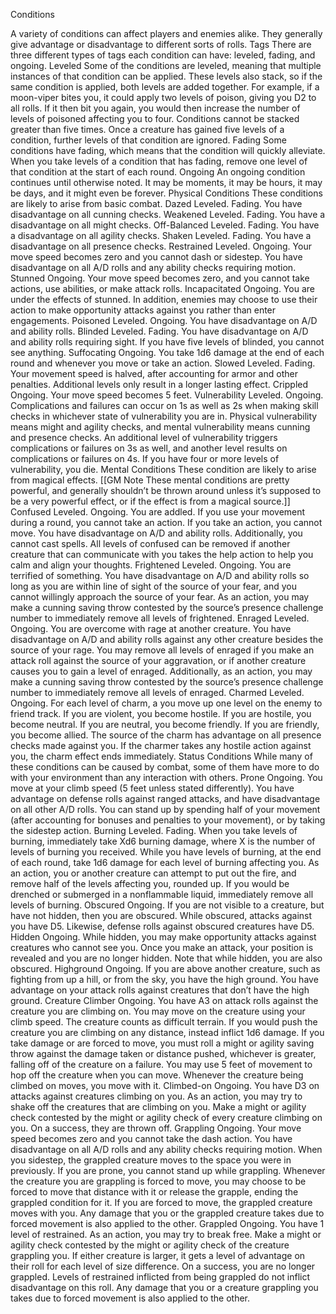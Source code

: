 Conditions

A variety of conditions can affect players and enemies alike. They generally give advantage or disadvantage to different sorts of rolls.
Tags
There are three different types of tags each condition can have: leveled, fading, and ongoing.
Leveled
Some of the conditions are leveled, meaning that multiple instances of that condition can be applied. These levels also stack, so if the same condition is applied, both levels are added together. For example, if a moon-viper bites you, it could apply two levels of poison, giving you D2 to all rolls. If it then bit you again, you would then increase the number of levels of poisoned affecting you to four.
Conditions cannot be stacked greater than five times. Once a creature has gained five levels of a condition, further levels of that condition are ignored.
Fading
Some conditions have fading, which means that the condition will quickly alleviate. When you take levels of a condition that has fading, remove one level of that condition at the start of each round.
Ongoing
An ongoing condition continues until otherwise noted. It may be moments, it may be hours, it may be days, and it might even be forever.
Physical Conditions
These conditions are likely to arise from basic combat.
Dazed
Leveled. Fading.
You have disadvantage on all cunning checks.
Weakened
Leveled. Fading.
You have a disadvantage on all might checks.
Off-Balanced
Leveled. Fading.
You have a disadvantage on all agility checks.
Shaken
Leveled. Fading.
You have a disadvantage on all presence checks.
Restrained
Leveled. Ongoing.
Your move speed becomes zero and you cannot dash or sidestep. You have disadvantage on all A/D rolls and any ability checks requiring motion.
Stunned
Ongoing.
Your move speed becomes zero, and you cannot take actions, use abilities, or make attack rolls.
Incapacitated
Ongoing.
You are under the effects of stunned. In addition, enemies may choose to use their action to make opportunity attacks against you rather than enter engagements.
Poisoned
Leveled. Ongoing.
You have disadvantage on A/D and ability rolls.
Blinded
Leveled. Fading.
You have disadvantage on A/D and ability rolls requiring sight. If you have five levels of blinded, you cannot see anything.
Suffocating
Ongoing.
You take 1d6 damage at the end of each round and whenever you move or take an action.
Slowed
Leveled. Fading.
Your movement speed is halved, after accounting for armor and other penalties. Additional levels only result in a longer lasting effect.
Crippled
Ongoing.
Your move speed becomes 5 feet.
Vulnerability
Leveled. Ongoing.
Complications and failures can occur on 1s as well as 2s when making skill checks in whichever state of vulnerability you are in. Physical vulnerability means might and agility checks, and mental vulnerability means cunning and presence checks. An additional level of vulnerability triggers complications or failures on 3s as well, and another level results on complications or failures on 4s. If you have four or more levels of vulnerability, you die.
Mental Conditions
These condition are likely to arise from magical effects.
[[GM Note
These mental conditions are pretty powerful, and generally shouldn’t be thrown around unless it’s supposed to be a very powerful effect, or if the effect is from a magical source.]]
Confused
Leveled. Ongoing.
You are addled. If you use your movement during a round, you cannot take an action. If you take an action, you cannot move. You have disadvantage on A/D and ability rolls. Additionally, you cannot cast spells.
All levels of confused can be removed if another creature that can communicate with you takes the help action to help you calm and align your thoughts.
Frightened
Leveled. Ongoing.
You are terrified of something. You have disadvantage on A/D and ability rolls so long as you are within line of sight of the source of your fear, and you cannot willingly approach the source of your fear. As an action, you may make a cunning saving throw contested by the source’s presence challenge number to immediately remove all levels of frightened.
Enraged
Leveled. Ongoing.
You are overcome with rage at another creature. You have disadvantage on A/D and ability rolls against any other creature besides the source of your rage. You may remove all levels of enraged if you make an attack roll against the source of your aggravation, or if another creature causes you to gain a level of enraged. Additionally, as an action, you may make a cunning saving throw contested by the source’s presence challenge number to immediately remove all levels of enraged.
Charmed
Leveled. Ongoing.
For each level of charm, a you move up one level on the enemy to friend track. If you are violent, you become hostile. If you are hostile, you become neutral. If you are neutral, you become friendly. If you are friendly, you become allied.
The source of the charm has advantage on all presence checks made against you. If the charmer takes any hostile action against you, the charm effect ends immediately.
Status Conditions
While many of these conditions can be caused by combat, some of them have more to do with your environment than any interaction with others.
Prone
Ongoing.
You move at your climb speed (5 feet unless stated differently). You have advantage on defense rolls against ranged attacks, and have disadvantage on all other A/D rolls. You can stand up by spending half of your movement (after accounting for bonuses and penalties to your movement), or by taking the sidestep action.
Burning
Leveled. Fading.
When you take levels of burning, immediately take Xd6 burning damage, where X is the number of levels of burning you received.
While you have levels of burning, at the end of each round, take 1d6 damage for each level of burning affecting you.
As an action, you or another creature can attempt to put out the fire, and remove half of the levels affecting you, rounded up. If you would be drenched or submerged in a nonflammable liquid, immediately remove all levels of burning.
Obscured
Ongoing.
If you are not visible to a creature, but have not hidden, then you are obscured. While obscured, attacks against you have D5. Likewise, defense rolls against obscured creatures have D5.
Hidden
Ongoing.
While hidden, you may make opportunity attacks against creatures who cannot see you. Once you make an attack, your position is revealed and you are no longer hidden. Note that while hidden, you are also obscured.
Highground
Ongoing.
If you are above another creature, such as fighting from up a hill, or from the sky, you have the high ground. You have advantage on your attack rolls against creatures that don’t have the high ground.
Creature Climber
Ongoing.
You have A3 on attack rolls against the creature you are climbing on.
You may move on the creature using your climb speed. The creature counts as difficult terrain.
If you would push the creature you are climbing on any distance, instead inflict 1d6 damage.
If you take damage or are forced to move, you must roll a might or agility saving throw against the damage taken or distance pushed, whichever is greater, falling off of the creature on a failure.
You may use 5 feet of movement to hop off the creature when you can move.
Whenever the creature being climbed on moves, you move with it.
Climbed-on
Ongoing.
You have D3 on attacks against creatures climbing on you.
As an action, you may try to shake off the creatures that are climbing on you. Make a might or agility check contested by the might or agility check of every creature climbing on you. On a success, they are thrown off.
Grappling
Ongoing.
Your move speed becomes zero and you cannot take the dash action. You have disadvantage on all A/D rolls and any ability checks requiring motion. When you sidestep, the grappled creature moves to the space you were in previously.
If you are prone, you cannot stand up while grappling.
Whenever the creature you are grappling is forced to move, you may choose to be forced to move that distance with it or release the grapple, ending the grappled condition for it.
If you are forced to move, the grappled creature moves with you.
Any damage that you or the grappled creature takes due to forced movement is also applied to the other.
Grappled
Ongoing.
You have 1 level of restrained.
As an action, you may try to break free. Make a might or agility check contested by the might or agility check of the creature grappling you. If either creature is larger, it gets a level of advantage on their roll for each level of size difference. On a success, you are no longer grappled.
Levels of restrained inflicted from being grappled do not inflict disadvantage on this roll.
Any damage that you or a creature grappling you takes due to forced movement is also applied to the other.
